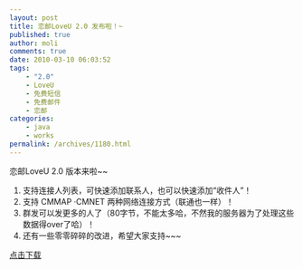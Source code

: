 ```yaml
---
layout: post
title: 恋邮LoveU 2.0 发布啦！~
published: true
author: moli
comments: true
date: 2010-03-10 06:03:52
tags:
    - "2.0"
    - LoveU
    - 免费短信
    - 免费邮件
    - 恋邮
categories:
    - java
    - works
permalink: /archives/1180.html
---
```

[][1] 恋邮LoveU 2.0 版本来啦~~

  1. 支持连接人列表，可快速添加联系人，也可以快速添加“收件人”！
  2. 支持 CMMAP ·CMNET 两种网络连接方式（联通也一样）！
  3. 群发可以发更多的人了（80字节，不能太多哈，不然我的服务器为了处理这些数据得over了哈）！
  4. 还有一些零零碎碎的改进，希望大家支持~~~

[点击下载][2]

 [1]: http://huoxr.com/wp-content/uploads/2010/03/SuperScreenshot0038.jpg
 [2]: http://molisoft.googlecode.com/files/LoveU.jar